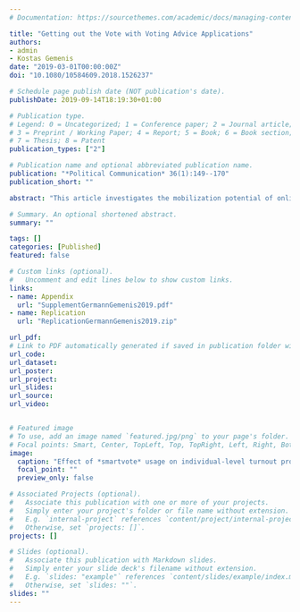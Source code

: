 ```yaml
---
# Documentation: https://sourcethemes.com/academic/docs/managing-content/

title: "Getting out the Vote with Voting Advice Applications"
authors: 
- admin
- Kostas Gemenis
date: "2019-03-01T00:00:00Z"
doi: "10.1080/10584609.2018.1526237"

# Schedule page publish date (NOT publication's date).
publishDate: 2019-09-14T18:19:30+01:00

# Publication type.
# Legend: 0 = Uncategorized; 1 = Conference paper; 2 = Journal article;
# 3 = Preprint / Working Paper; 4 = Report; 5 = Book; 6 = Book section;
# 7 = Thesis; 8 = Patent
publication_types: ["2"]

# Publication name and optional abbreviated publication name.
publication: "*Political Communication* 36(1):149--170"
publication_short: ""

abstract: "This article investigates the mobilization potential of online voter information tools known as “Voting Advice Applications” (VAAs). We argue that an observational approach utilizing survey data constitutes the best available method for causal inference where VAAs are popular—and we are thus most interested in VAA turnout effects—because randomized experiments are likely to run into double cross-over problems. We suggest that matching offers key improvements over existing methods to tackle self-selection into VAA use in observational studies. To improve confidence in selection on observables, we complement matching estimates with an extensive sensitivity analysis, including a placebo test. Empirically, we study the effect of smartvote, a popular VAA from Switzerland, on turnout in the 2007 Swiss federal election. We find that smartvote usage significantly increased the individual-level probability to vote. Our results suggest that smartvote was, on the aggregate, responsible for about 1.2 % points of the total tally with an estimated cost of nine Swiss Francs (7.5 U.S. dollars or 1.4 `Big Macs') per additional vote. Promising as well, we find that the mobilization effect was more pronounced among younger voters. Our findings point to the value of VAAs compared to traditional get out the vote tactics."

# Summary. An optional shortened abstract.
summary: ""

tags: []
categories: [Published]
featured: false

# Custom links (optional).
#   Uncomment and edit lines below to show custom links.
links:
- name: Appendix
  url: "SupplementGermannGemenis2019.pdf"
- name: Replication
  url: "ReplicationGermannGemenis2019.zip"

url_pdf: 
# Link to PDF automatically generated if saved in publication folder with same name as folder
url_code: 
url_dataset: 
url_poster:
url_project:
url_slides:
url_source:
url_video:


# Featured image
# To use, add an image named `featured.jpg/png` to your page's folder. 
# Focal points: Smart, Center, TopLeft, Top, TopRight, Left, Right, BottomLeft, Bottom, BottomRight.
image:
  caption: "Effect of *smartvote* usage on individual-level turnout probabilities conditional on age"
  focal_point: ""
  preview_only: false

# Associated Projects (optional).
#   Associate this publication with one or more of your projects.
#   Simply enter your project's folder or file name without extension.
#   E.g. `internal-project` references `content/project/internal-project/index.md`.
#   Otherwise, set `projects: []`.
projects: []

# Slides (optional).
#   Associate this publication with Markdown slides.
#   Simply enter your slide deck's filename without extension.
#   E.g. `slides: "example"` references `content/slides/example/index.md`.
#   Otherwise, set `slides: ""`.
slides: ""
---
```

